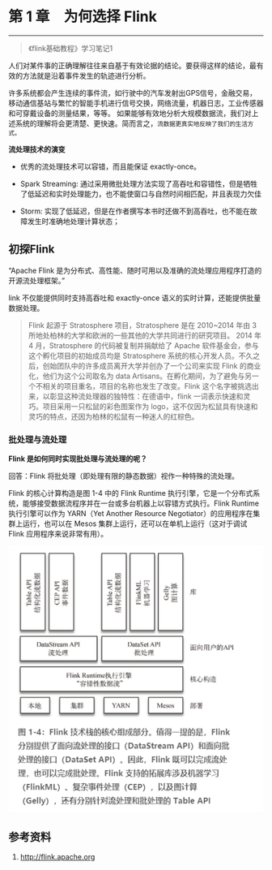 # 第 1 章　为何选择 Flink
---
> 《flink基础教程》学习笔记1

人们对某件事的正确理解往往来自基于有效论据的结论。要获得这样的结论，最有效的方法就是沿着事件发生的轨迹进行分析。

许多系统都会产生连续的事件流，如行驶中的汽车发射出GPS信号，金融交易，移动通信基站与繁忙的智能手机进行信号交换，网络流量，机器日志，工业传感器和可穿戴设备的测量结果，等等。 如果能够有效地分析大规模数据流，我们对上述系统的理解将会更清楚、更快速。简而言之，`流数据更真实地反映了我们的生活方式。`


**流处理技术的演变**

- 优秀的流处理技术可以容错，而且能保证 exactly-once。

- Spark Streaming: 通过采用微批处理方法实现了高吞吐和容错性，但是牺牲了低延迟和实时处理能力，也不能使窗口与自然时间相匹配，并且表现力欠佳

- Storm: 实现了低延迟，但是在作者撰写本书时还做不到高吞吐，也不能在故障发生时准确地处理计算状态；


## 初探Flink

“Apache Flink 是为分布式、高性能、随时可用以及准确的流处理应用程序打造的开源流处理框架。”

link 不仅能提供同时支持高吞吐和 exactly-once 语义的实时计算，还能提供批量数据处理。

> Flink 起源于 Stratosphere 项目，Stratosphere 是在 2010~2014 年由 3 所地处柏林的大学和欧洲的一些其他的大学共同进行的研究项目。
> 2014 年 4 月，Stratosphere 的代码被复制并捐献给了 Apache 软件基金会，参与这个孵化项目的初始成员均是 Stratosphere 系统的核心开发人员。不久之后，创始团队中的许多成员离开大学并创办了一个公司来实现 Flink 的商业化，他们为这个公司取名为 data Artisans。在孵化期间，为了避免与另一个不相关的项目重名，项目的名称也发生了改变。Flink 这个名字被挑选出来，以彰显这种流处理器的独特性：在德语中，flink 一词表示快速和灵巧。项目采用一只松鼠的彩色图案作为 logo，这不仅因为松鼠具有快速和灵巧的特点，还因为柏林的松鼠有一种迷人的红棕色。

### 批处理与流处理

**Flink 是如何同时实现批处理与流处理的呢？**

回答：Flink 将批处理（即处理有限的静态数据）视作一种特殊的流处理。

Flink 的核心计算构造是图 1-4 中的 Flink Runtime 执行引擎，它是一个分布式系统，能够接受数据流程序并在一台或多台机器上以容错方式执行。Flink Runtime 执行引擎可以作为 YARN（Yet Another Resource Negotiator）的应用程序在集群上运行，也可以在 Mesos 集群上运行，还可以在单机上运行（这对于调试 Flink 应用程序来说非常有用）。


![img.png](images/chapter01-01.png)

## 参考资料

1. http://flink.apache.org
